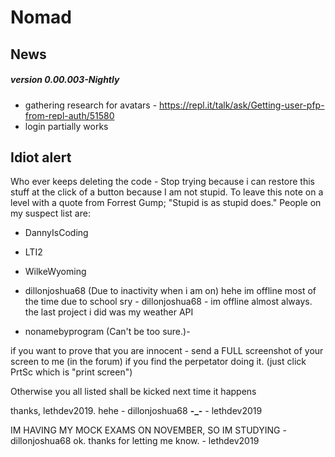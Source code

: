 # **Nomad**
## News
##### version 0.00.003-Nightly
 - gathering research for avatars - https://repl.it/talk/ask/Getting-user-pfp-from-repl-auth/51580
 - login partially works

## Idiot alert
Who ever keeps deleting the code - Stop trying
because i can restore this stuff at the click of a
button because I am not stupid. To leave this note on a level with a quote from
Forrest Gump; "Stupid is as stupid does."
People on my suspect list are:
  - DannyIsCoding 
  - LTI2
  - WilkeWyoming 
  - dillonjoshua68 (Due to inactivity when i am on)
  hehe im offline most of the time due to school sry - dillonjoshua68 - im offline almost always.
  the last project i did was my weather API
  
  - nonamebyprogram (Can't be too sure.)-

if you want to prove that you are innocent - send a FULL
screenshot of your screen to me (in the forum) if you find the perpetator
doing it. (just click PrtSc which is "print screen")

Otherwise you all listed shall be kicked next time it happens

thanks, lethdev2019.
hehe - dillonjoshua68
**-_-** - lethdev2019


IM HAVING MY MOCK EXAMS ON NOVEMBER, SO IM STUDYING - dillonjoshua68
ok. thanks for letting me know. - lethdev2019